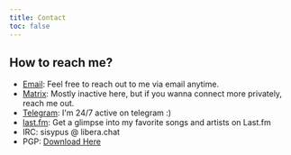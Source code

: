 ```yaml
---
title: Contact
toc: false
---
```


## How to reach me?

- [Email](mailto:saqibmdmir@gmail.com): Feel free to reach out to me via email anytime.
- [Matrix](https://matrix.to/#/#prismcold:matrix.org): Mostly inactive here, but if you wanna connect more privately, reach me out.
- [Telegram](https://t.me/sisyphusbutsus): I'm 24/7 active on telegram :)
- [last.fm](https://www.last.fm/user/SisyphusButSus): Get a glimpse into my favorite songs and artists on Last.fm
- IRC: sisypus @ libera.chat
- PGP: [Download Here](saqib.gpg)
